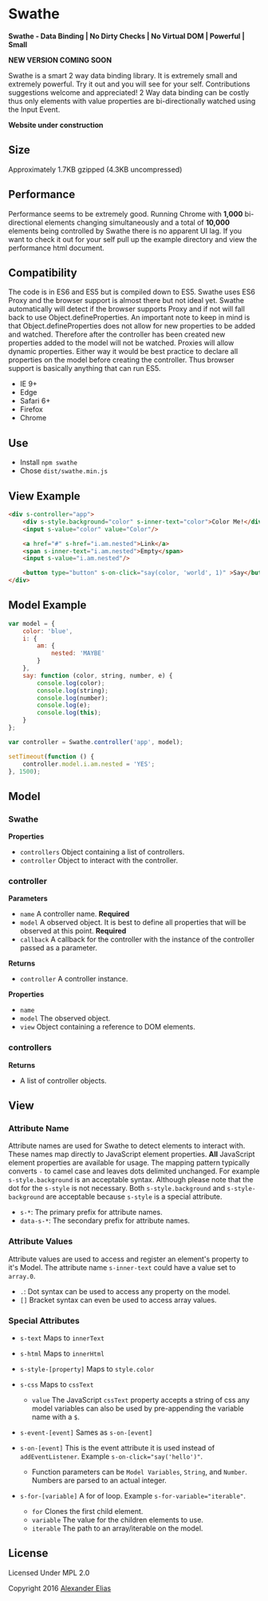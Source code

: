 # Swathe #
**Swathe - Data Binding | No Dirty Checks | No Virtual DOM | Powerful | Small**

**NEW VERSION COMING SOON**

Swathe is a smart 2 way data binding library. It is extremely small and extremely powerful. Try it out and you will see for your self. Contributions suggestions welcome and appreciated! 2 Way data binding can be costly thus only elements with value properties are bi-directionally watched using the Input Event.

**Website under construction**

## Size ##
Approximately 1.7KB gzipped (4.3KB uncompressed)


## Performance ##
Performance seems to be extremely good. Running Chrome with **1,000** bi-directional elements changing simultaneously and a total of **10,000** elements being controlled by Swathe there is no apparent UI lag. If you want to check it out for your self pull up the example directory and view the performance html document.


## Compatibility ##
The code is in ES6 and ES5 but is compiled down to ES5. Swathe uses ES6 Proxy and the browser support is almost there but not ideal yet. Swathe automatically will detect if the browser supports Proxy and if not will fall back to use Object.defineProperties. An important note to keep in mind is that Object.defineProperties does not allow for new properties to be added and watched. Therefore after the controller has been created new properties added to the model will not be watched. Proxies will allow dynamic properties. Either way it would be best practice to declare all properties on the model before creating the controller. Thus browser support is basically anything that can run ES5.

- IE 9+
- Edge
- Safari 6+
- Firefox
- Chrome


## Use ##
- Install `npm swathe`
- Chose `dist/swathe.min.js`


## View Example ##
```HTML
<div s-controller="app">
	<div s-style.background="color" s-inner-text="color">Color Me!</div>
	<input s-value="color" value="Color"/>

	<a href="#" s-href="i.am.nested">Link</a>
	<span s-inner-text="i.am.nested">Empty</span>
	<input s-value="i.am.nested"/>

	<button type="button" s-on-click="say(color, 'world', 1)" >Say</button>
</div>
```


## Model Example ##
```JavaScript
var model = {
	color: 'blue',
	i: {
		am: {
			nested: 'MAYBE'
		}
	},
	say: function (color, string, number, e) {
		console.log(color);
		console.log(string);
		console.log(number);
		console.log(e);
		console.log(this);
	}
};

var controller = Swathe.controller('app', model);

setTimeout(function () {
	controller.model.i.am.nested = 'YES';
}, 1500);
```


## Model ##
### Swathe ###
**Properties**
- `controllers` Object containing a list of controllers.
- `controller` Object to interact with the controller.

### controller ###
**Parameters**
- `name`  A controller name. **Required**
- `model` A observed object. It is best to define all properties that will be observed at this point. **Required**
- `callback` A callback for the controller with the instance of the controller passed as a parameter.

**Returns**
- `controller` A controller instance.

**Properties**
- `name`
- `model` The observed object.
- `view` Object containing a reference to DOM elements.

### controllers ###
**Returns**
- A list of controller objects.

## View ##
### Attribute Name ###
Attribute names are used for Swathe to detect elements to interact with. These names map directly to JavaScript element properties. **All** JavaScript element properties are available for usage. The mapping pattern typically converts `-` to camel case and leaves dots delimited unchanged. For example `s-style.background` is an acceptable syntax. Although please note that the dot for the `s-style` is not necessary. Both `s-style.background` and `s-style-background` are acceptable because `s-style` is a special attribute.

- `s-*`: The primary prefix for attribute names.
- `data-s-*`: The secondary prefix for attribute names.

### Attribute Values ###
Attribute values are used to access and register an element's property to it's Model. The attribute name `s-inner-text` could have a value set to `array.0`.

- `.`: Dot syntax can be used to access any property on the model.
- `[]` Bracket syntax can even be used to access array values.

### Special Attributes ###
- `s-text` Maps to `innerText`
- `s-html` Maps to `innerHtml`

- `s-style-[property]` Maps to `style.color`

- `s-css` Maps to `cssText`
	- `value` The JavaScript `cssText` property accepts a string of css any model variables can also be used by pre-appending the variable name with a `$`.

- `s-event-[event]` Sames as `s-on-[event]`
- `s-on-[event]` This is the event attribute it is used instead of `addEventListener`. Example `s-on-click="say('hello')"`.
	- Function parameters can be `Model Variables`, `String`, and `Number`. Numbers are parsed to an actual integer.

- `s-for-[variable]` A for of loop. Example `s-for-variable="iterable"`.
	- `for` Clones the first child element.
	- `variable` The value for the children elements to use.
	- `iterable` The path to an array/iterable on the model.


## License ##
Licensed Under MPL 2.0

Copyright 2016 [Alexander Elias](https://github.com/AlexanderElias/)
